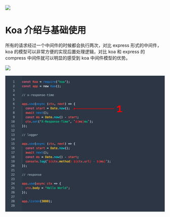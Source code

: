 [![](https://i.postimg.cc/WzXsh0MX/image.png)](https://github.com/wx-chevalier/Backend-Series)

# Koa 介绍与基础使用

所有的请求经过一个中间件的时候都会执行两次，对比 express 形式的中间件，koa 的模型可以非常方便的实现后置处理逻辑，对比 koa 和 express 的 compress 中间件就可以明显的感受到 koa 中间件模型的优势。

![](https://camo.githubusercontent.com/d80cf3b511ef4898bcde9a464de491fa15a50d06/68747470733a2f2f7261772e6769746875622e636f6d2f66656e676d6b322f6b6f612d67756964652f6d61737465722f6f6e696f6e2e706e67)

![](https://raw.githubusercontent.com/koajs/koa/a7b6ed0529a58112bac4171e4729b8760a34ab8b/docs/middleware.gif)
